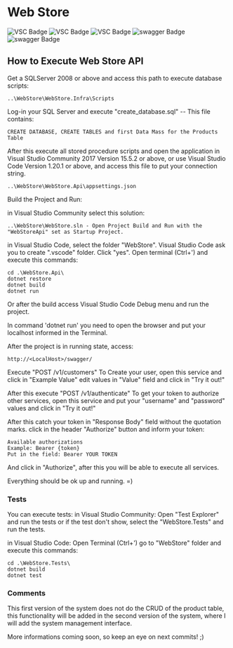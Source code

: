 # Web Store
![VSC Badge](https://img.shields.io/badge/WebStoreAPI-1.0-blue.svg) ![VSC Badge](https://img.shields.io/badge/VisualStudioCode-1.20.1-blue.svg) ![VSC Badge](https://img.shields.io/badge/.NetCore2.0-2.1.4-blue.svg) ![swagger Badge](https://img.shields.io/badge/SQLServerManagementStudio-v17.4-yellow.svg) ![swagger Badge](https://img.shields.io/badge/Swagger-1.0.0-green.svg)

## How to Execute Web Store API

Get a SQLServer 2008 or above and access this path to execute database scripts:
```
..\WebStore\WebStore.Infra\Scripts
```
Log-in your SQL Server and execute "create_database.sql" -- This file contains:
```
CREATE DATABASE, CREATE TABLES and first Data Mass for the Products Table
```
After this execute all stored procedure scripts and open the application in Visual Studio Community 2017 Version 15.5.2 or above,
or use Visual Studio Code Version 1.20.1 or above, and access this file to put your connection string.
```
..\WebStore\WebStore.Api\appsettings.json
```
Build the Project and Run:

in Visual Studio Community select this solution:
```
..\WebStore\WebStore.sln - Open Project Build and Run with the "WebStoreApi" set as Startup Project.
```
in Visual Studio Code, select the folder "WebStore". Visual Studio Code ask you to create ".vscode" folder. Click "yes". Open terminal (Ctrl+') and execute this commands:
```
cd .\WebStore.Api\
dotnet restore
dotnet build
dotnet run
```
Or after the build access Visual Studio Code Debug menu and run the project.

In command 'dotnet run' you need to open the browser and put your localhost informed in the Terminal.

After the project is in running state, access:
```
http://<LocalHost>/swagger/
```
Execute "POST /v1/customers" To Create your user, 
open this service and click in "Example Value" edit values in "Value" field and click in "Try it out!"

After this execute "POST /v1/authenticate" To get your token to authorize other services,
open this service and put your "username" and "password" values and click in "Try it out!"

After this catch your token in "Response Body" field without the quotation marks.
click in the header "Authorize" button and inform your token:
```
Available authorizations
Example: Bearer {token}
Put in the field: Bearer YOUR TOKEN
```
And click in "Authorize", after this you will be able to execute all services.

Everything should be ok up and running. =)

### Tests
You can execute tests:
in Visual Studio Community:
Open "Test Explorer" and run the tests or if the test don't show, select the "WebStore.Tests" and run the tests.

in Visual Studio Code:
Open Terminal (Ctrl+') go to "WebStore" folder and execute this commands:
```
cd .\WebStore.Tests\
dotnet build
dotnet test
```
### Comments
This first version of the system does not do the CRUD of the product table, this functionality will be added in the second version of the system, where I will add the system management interface.

More informations coming soon, so keep an eye on next commits! ;)